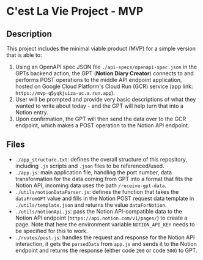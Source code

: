 # C'est La Vie Project - MVP

## Description
This project includes the minimal viable product (MVP) for a simple version that is able to:
1. Using an OpenAPI spec JSON file `./api-specs/openapi-spec.json` in the GPTs backend action, the GPT (**Notion Diary Creator**) connects to and performs POST operations to the middle API endpoint application, hosted on Google Cloud Platform's Cloud Run (GCR) service (app link: `https://mvp-q5yqkjuiza-uc.a.run.app`).
2. User will be prompted and provide very basic descriptions of what they wanted to write about today - and the GPT will help turn that into a Notion entry.
3. Upon confirmation, the GPT will then send the data over to the GCR endpoint, which makes a POST operation to the Notion API endpoint.

## Files
* `./app_structure.txt`: defines the overall structure of this repository, including `.js` scripts and `.json` files to be referenced/used.
* `./app.js`: main application file, handling the port number, data transformation for the data coming from GPT into a format that fits the Notion API, incoming data uses the path `/receive-gpt-data`.
* `./utils/notionDataParser.js`: defines the function that takes the `dataFromGPT` value and fills in the Notion POST request data template in `./utils/template.json` and returns the value `dataForNotion`.
* `./utils/notionApi.js`: pass the Notion API-compatible data to the Notion API endpoint (`https://api.notion.com/v1/pages/`) to create a page. Note that here the environment variable `NOTION_API_KEY` needs to be specified for this to work.
* `./routes/post.js`: handles the request and response for the Notion API interaction, it gets the `parsedData` from `app.js` and sends it to the Notion endpoint and returns the response (either code `200` or code `500`) to GPT.
